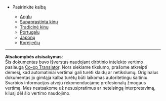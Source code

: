 <!--
CO_OP_TRANSLATOR_METADATA:
{
  "original_hash": "55168a94c75ef46d671743c607f8f9ff",
  "translation_date": "2025-08-25T12:46:43+00:00",
  "source_file": "docs/_navbar.md",
  "language_code": "lt"
}
-->
* Pasirinkite kalbą

    * [Anglų](../../../../../../..)
    * [Supaprastinta kinų](../../../../../../../translations/zh)
    * [Tradicinė kinų](../../../../../../../translations/tw)
    * [Portugalų](../../../../../../../translations/pt)
    * [Japonų](../../../../../../../translations/ja)
    * [Korėjiečių](../../../../../../../translations/ko)

---

**Atsakomybės atsisakymas**:  
Šis dokumentas buvo išverstas naudojant dirbtinio intelekto vertimo paslaugą [Co-op Translator](https://github.com/Azure/co-op-translator). Nors siekiame tikslumo, prašome atkreipti dėmesį, kad automatiniai vertimai gali turėti klaidų ar netikslumų. Originalus dokumentas jo gimtąja kalba turėtų būti laikomas autoritetingu šaltiniu. Svarbios informacijos atveju rekomenduojame profesionalų žmogaus vertimą. Mes neatsakome už nesusipratimus ar neteisingą interpretavimą, kilusį dėl šio vertimo naudojimo.